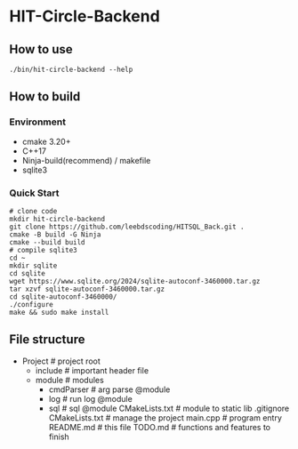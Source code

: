 # HIT-Circle-Backend

## How to use

```
./bin/hit-circle-backend --help
```

## How to build

### Environment

- cmake 3.20+
- C++17
- Ninja-build(recommend) / makefile
- sqlite3

### Quick Start

```
# clone code
mkdir hit-circle-backend
git clone https://github.com/leebdscoding/HITSQL_Back.git .
cmake -B build -G Ninja
cmake --build build
# compile sqlite3
cd ~
mkdir sqlite
cd sqlite
wget https://www.sqlite.org/2024/sqlite-autoconf-3460000.tar.gz
tar xzvf sqlite-autoconf-3460000.tar.gz
cd sqlite-autoconf-3460000/
./configure
make && sudo make install
```

## File structure

- Project                       # project root
    - include                   # important header file
    - module                    # modules
        - cmdParser             # arg parse @module
        - log                   # run log   @module 
        - sql                   # sql       @module
        CMakeLists.txt          # module to static lib
    .gitignore
    CMakeLists.txt              # manage the project
    main.cpp                    # program entry
    README.md                   # this file
    TODO.md                     # functions and features to finish
